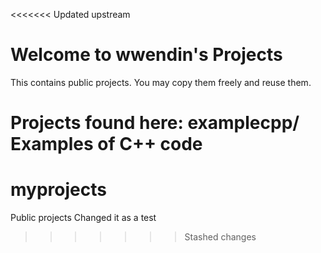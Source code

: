<<<<<<< Updated upstream
# Welcome to wwendin's Projects

This contains public projects.  You may copy them freely and reuse them.

Projects found here:
examplecpp/
   Examples of C++ code
=======
# myprojects
Public projects
Changed it as a test
>>>>>>> Stashed changes
